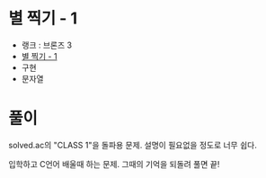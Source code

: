 # 별 찍기 - 1

- 랭크 : 브론즈 3
- [별 찍기 - 1](https://www.acmicpc.net/problem/2438)
- 구현
- 문자열

# 풀이

solved.ac의 "CLASS 1"을 돌파용 문제. 설명이 필요없을 정도로 너무 쉽다.

입학하고 C언어 배울때 하는 문제. 그때의 기억을 되돌려 풀면 끝!


